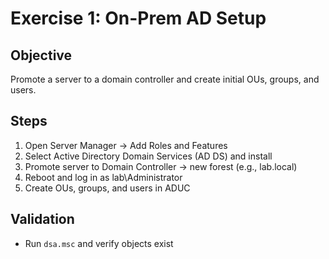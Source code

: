 # Exercise 1: On-Prem AD Setup

## Objective

Promote a server to a domain controller and create initial OUs, groups, and users.

## Steps

1. Open Server Manager → Add Roles and Features
2. Select Active Directory Domain Services (AD DS) and install
3. Promote server to Domain Controller → new forest (e.g., lab.local)
4. Reboot and log in as lab\\Administrator
5. Create OUs, groups, and users in ADUC

## Validation

- Run `dsa.msc` and verify objects exist
